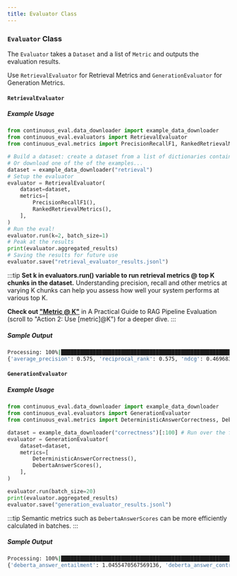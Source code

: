 ```yaml
---
title: Evaluator Class
---
```


### `Evaluator` Class 

The `Evaluator` takes a `Dataset` and a list of `Metric` and outputs the evaluation results.

Use `RetrievalEvaluator` for Retrieval Metrics and `GenerationEvaluator` for Generation Metrics.

#### `RetrievalEvaluator`

##### Example Usage

```python
from continuous_eval.data_downloader import example_data_downloader
from continuous_eval.evaluators import RetrievalEvaluator
from continuous_eval.metrics import PrecisionRecallF1, RankedRetrievalMetrics

# Build a dataset: create a dataset from a list of dictionaries containing question/answer/context/etc.
# Or download one of the of the examples... 
dataset = example_data_downloader("retrieval")
# Setup the evaluator
evaluator = RetrievalEvaluator(
    dataset=dataset,
    metrics=[
        PrecisionRecallF1(),
        RankedRetrievalMetrics(),
    ],
)
# Run the eval!
evaluator.run(k=2, batch_size=1)
# Peak at the results
print(evaluator.aggregated_results)
# Saving the results for future use
evaluator.save("retrieval_evaluator_results.jsonl")
```
:::tip
**Set k in evaluators.run() variable to run retrieval metrics @ top K chunks in the dataset.** Understanding precision, recall and other metrics at varying K chunks can help you assess how well your system performs at various top K. 

**Check out ["Metric @ K"](https://medium.com/relari/a-practical-guide-to-rag-pipeline-evaluation-part-1-27a472b09893)** in A Practical Guide to RAG Pipeline Evaluation (scroll to "Action 2: Use [metric]@K") for a deeper dive.
:::

##### Sample Output

```bash
Processing: 100%|████████████████████████████████████████████████████████████████████████████████████████████████████| 300/300 [00:00<00:00, 29039.05it/s]
{'average_precision': 0.575, 'reciprocal_rank': 0.575, 'ndcg': 0.4696839251404123, 'context_precision': 0.4666666666666667, 'context_recall': 0.4666666666666667, 'context_f1': 0.4666666666666667}
```


#### `GenerationEvaluator`

##### Example Usage

```python
from continuous_eval.data_downloader import example_data_downloader
from continuous_eval.evaluators import GenerationEvaluator
from continuous_eval.metrics import DeterministicAnswerCorrectness, DebertaAnswerScores

dataset = example_data_downloader("correctness")[:100] # Run over the first 100 datapoints
evaluator = GenerationEvaluator(
    dataset=dataset,
    metrics=[
        DeterministicAnswerCorrectness(),
        DebertaAnswerScores(),
    ],
)

evaluator.run(batch_size=20)
print(evaluator.aggregated_results)
evaluator.save("generation_evaluator_results.jsonl")
```

:::tip
Semantic metrics such as `DebertaAnswerScores` can be more efficiently calculated in batches.
:::

##### Sample Output

```bash
Processing: 100%|███████████████████████████████████████████████████████████████████████████████████████████████████████| 100/100 [00:43<00:00,  2.28it/s]
{'deberta_answer_entailment': 1.0455470567569136, 'deberta_answer_contradiction': -2.7038792559504508, 'rouge_l_recall': 0.7281666666666666, 'rouge_l_precision': 0.11723592829981358, 'rouge_l_f1': 0.1892981846941943, 'token_overlap_recall': 0.835, 'token_overlap_precision': 0.11119536790082339, 'token_overlap_f1': 0.18378446760182654, 'bleu_score': 0.12819215763848693}
```